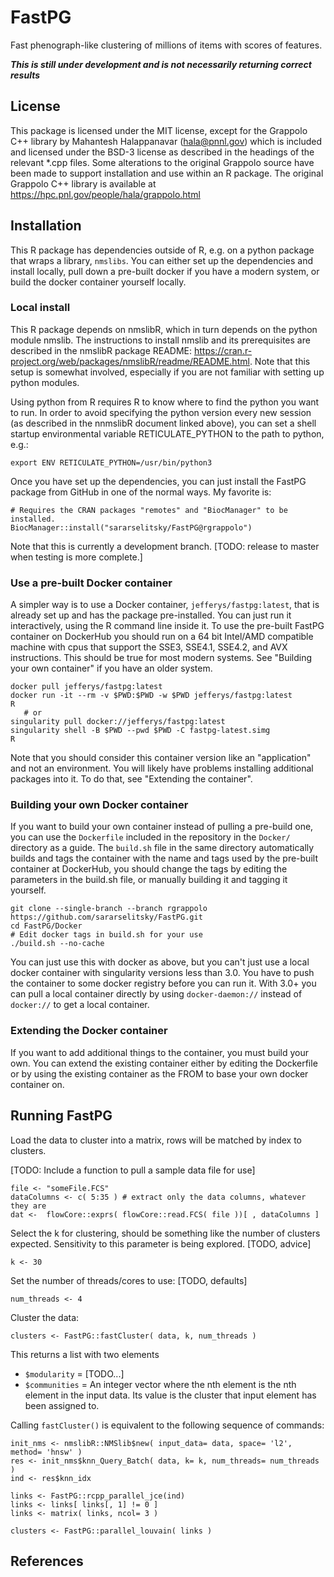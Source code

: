 # FastPG

Fast phenograph-like clustering of millions of items with scores of features.

***This is still under development and is not necessarily returning correct results***

## License

This package is licensed under the MIT license, except for the Grappolo C++ library by Mahantesh Halappanavar (hala@pnnl.gov) which is included and licensed under the BSD-3 license as described in the headings of the relevant *.cpp files. Some alterations to the original Grappolo source have been made to support installation and use within an R package. The original Grappolo C++ library is available at https://hpc.pnl.gov/people/hala/grappolo.html

## Installation

This R package has dependencies outside of R, e.g. on a python package that wraps a library, `nmslibs`. You can either set up the dependencies and install locally, pull down a pre-built docker if you have a modern system, or build the docker container yourself locally.

### Local install

This R package depends on nmslibR, which in turn depends on the python module nmslib. The instructions to install nmslib and its prerequisites are described in the nmslibR package README: https://cran.r-project.org/web/packages/nmslibR/readme/README.html. Note that this setup is somewhat involved, especially if you are not familiar with setting up python modules.

Using python from R requires R to know where to find the python you want to run. In order to avoid specifying the python version every new session (as described in the nnmslibR document linked above), you can set a shell startup environmental variable RETICULATE_PYTHON to the path to python, e.g.:

```
export ENV RETICULATE_PYTHON=/usr/bin/python3
```

Once you have set up the dependencies, you can just install the FastPG package from
GitHub in one of the normal ways. My favorite is:

```
# Requires the CRAN packages "remotes" and "BiocManager" to be installed.
BiocManager::install("sararselitsky/FastPG@rgrappolo")
```

Note that this is currently a development branch. [TODO: release to master when testing is more complete.]

### Use a pre-built Docker container

A simpler way is to use a Docker container, `jefferys/fastpg:latest`, that is already set up and has the package pre-installed. You can just run it interactively, using the R command line inside it. To use the pre-built FastPG container on DockerHub you should run on a 64 bit Intel/AMD compatible machine with cpus that support the SSE3, SSE4.1, SSE4.2, and AVX instructions. This should be true for most modern systems. See "Building your own container" if you have an older system.

```
docker pull jefferys/fastpg:latest
docker run -it --rm -v $PWD:$PWD -w $PWD jefferys/fastpg:latest
R
   # or
singularity pull docker://jefferys/fastpg:latest
singularity shell -B $PWD --pwd $PWD -C fastpg-latest.simg
R
```

Note that you should consider this container version like an "application" and not an environment. You will likely have problems installing additional packages into it. To do that, see "Extending the container".

### Building your own Docker container

If you want to build your own container instead of pulling a pre-build one, you can use the `Dockerfile` included in the repository in the `Docker/` directory as a guide. The `build.sh` file in the same directory automatically builds and tags the container with the name and tags used by the pre-built container at DockerHub, you should change the tags by editing the parameters in the build.sh file, or manually building it and tagging it yourself.

```
git clone --single-branch --branch rgrappolo https://github.com/sararselitsky/FastPG.git
cd FastPG/Docker
# Edit docker tags in build.sh for your use
./build.sh --no-cache
```

You can just use this with docker as above, but you can't just use a local docker container with singularity versions less than 3.0. You have to push the container to some docker registry before you can run it. With 3.0+ you can pull a local container directly by using `docker-daemon://` instead of `docker://` to get a local container.

### Extending the Docker container

If you want to add additional things to the container, you must build your own. You can extend the existing container either by editing the Dockerfile or by using the existing container as the FROM to base your own docker container on.

## Running FastPG

Load the data to cluster into a matrix, rows will be matched by index to clusters.

[TODO: Include a function to pull a sample data file for use]

```
file <- "someFile.FCS"
dataColumns <- c( 5:35 ) # extract only the data columns, whatever they are
dat <-  flowCore::exprs( flowCore::read.FCS( file ))[ , dataColumns ]
```

Select the k for clustering, should be something like the number of clusters expected.
Sensitivity to this parameter is being explored. [TODO, advice]

```
k <- 30
```

Set the number of threads/cores to use: [TODO, defaults]

```
num_threads <- 4
```

Cluster the data:

```
clusters <- FastPG::fastCluster( data, k, num_threads )
```

This returns a list with two elements

* `$modularity` = [TODO...]
* `$communities` = An integer vector where the nth element is the nth element in the input data. Its value is the cluster that input element has been assigned to.

Calling `fastCluster()`  is equivalent to the following sequence of commands:

```
init_nms <- nmslibR::NMSlib$new( input_data= data, space= 'l2', method= 'hnsw' )
res <- init_nms$knn_Query_Batch( data, k= k, num_threads= num_threads )
ind <- res$knn_idx

links <- FastPG::rcpp_parallel_jce(ind)
links <- links[ links[, 1] != 0 ]
links <- matrix( links, ncol= 3 )

clusters <- FastPG::parallel_louvain( links )
```

## References
